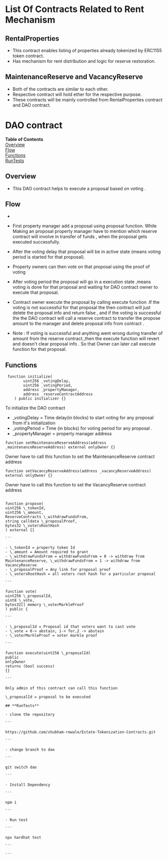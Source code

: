 # List Of Contracts Related to Rent Mechanism

## RentalProperties
- This contract enables listing of properties already tokenized by ERC1155 token contract.
- Has mechanism for rent distribution and logic for reserve restoration.

## MaintenanceReserve and VacancyReserve
- Both of the contracts are similar to each other.
- Respective contract will hold ether for the respective purpose.
- These contracts will be mainly controlled from RentalProperties contract and DAO contract.


# DAO contract

**Table of Contents**
<br>
[Overview](#overview)<br>
[Flow](#flow)<br>
[Functions](#functions)<br>
[RunTests](#runtest)<br>

## **Overview**

- This DAO contract helps to execute a proposal based on voting .

## **Flow**

-
- First property manager add a proposal using proposal function. While Making an proposal property manager have to mention which reserve contract will involve in transfer of funds , when the proposal gets executed successfully.

- After the voting delay that proposal will be in active state (means voting period is started for that proposal).
- Property owners can then vote on that proposal using the proof of voting
- After voting period the proposal will go in a execution state ,means voting is done for that proposal and waiting for DAO contract owner to execute that proposal.

- Contract owner execute the proposal by calling execute function .If the voting is not successful for that proposal the then contract will just delete the proposal info and return false , and if the voting is successful the the DAO contract will call a reserve contract to transfer the propose amount to the manager and
  delete proposal info from contract .

- Note : If voting is successful and anything went wrong during transfer of amount from the reserve contract.,then the execute function will revert and doesn't clear proposal info . So that Owner can later call execute function for that proposal.

## **Functions**

```
 function initialize(
        uint256 _votingDelay,
        uint256 _votingPeriod,
        address _propertyManager,
        address _reserveContractAddress
    ) public initializer {}
```

To initialize the DAO contract

- \_votingDelay = Time delay(in blocks) to start voting for any proposal from it's initialization
- \_votingPeriod = Time (in blocks) for voting period for any proposal .
- \_propertyManager = property manager address

```
function setMaintenanceReserveAddress(address _maintenanceReserveAddress) external onlyOwner {}
```

Owner have to call this function to set the MaintenanceReserve contract address

```
function setVacancyReserveAddress(address _vacancyReserveAddress) external onlyOwner {}
```

Owner have to call this function to set the VacancyReserve contract address

````

function propose(
uint256 \_tokenId,
uint256 \_amount,
ReserveContracts \_withdrawFundsFrom,
string calldata \_proposalProof,
bytes32 \_votersRootHash
) external {}

```

- \_tokenId = property token Id
- \_amount = Amount required to grant
- \_withdrawFundsFrom = withdrawFundsFrom = 0 -> withdraw from MaintenanceReserve, \_withdrawFundsFrom = 1 -> withdraw from VacancyReserve
- \_proposalProof = Any link for proposal proof
- \_votersRootHash = all voters root hash for a particular proposal

```

function vote(
uint256 \_proposalId,
uint8 \_vote,
bytes32[] memory \_voterMarkleProof
) public {

```

- \_proposalId = Proposal id that voters want to cast vote
- \_vote = 0-> abstain, 1-> for,2 -> abstain
- \_voterMarkleProof = voter markle proof

```

function execute(uint256 \_proposalId)
public
onlyOwner
returns (bool success)
{}

```

Only admin of this contract can call this function

\_proposalId = proposal to be executed

## **RunTests**

- clone the repository

```

https://github.com/shubham-rewale/Estate-Tokenization-Contracts.git

```

- change branch to dao

```

git switch dao

```

- Install Dependency

```

npm i

```

- Run test

```

npx hardhat test

```

```
````
